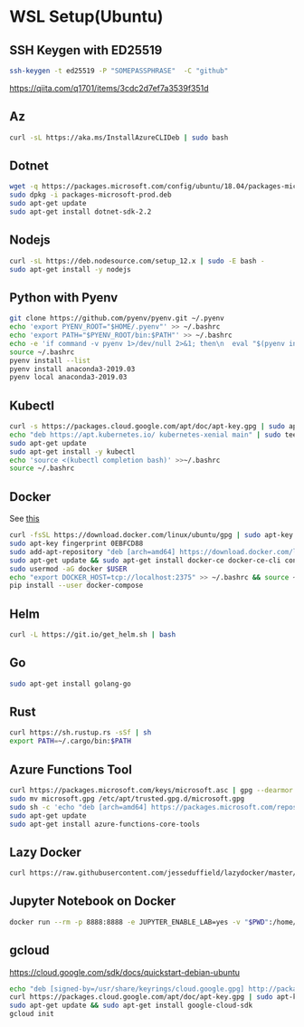 # WSL Setup(Ubuntu)

## SSH Keygen with ED25519

```sh
ssh-keygen -t ed25519 -P "SOMEPASSPHRASE"  -C "github"
```
https://qiita.com/q1701/items/3cdc2d7ef7a3539f351d

## Az

```sh
curl -sL https://aka.ms/InstallAzureCLIDeb | sudo bash
```

## Dotnet

```sh
wget -q https://packages.microsoft.com/config/ubuntu/18.04/packages-microsoft-prod.deb -O packages-microsoft-prod.deb
sudo dpkg -i packages-microsoft-prod.deb
sudo apt-get update
sudo apt-get install dotnet-sdk-2.2
```

## Nodejs

```sh
curl -sL https://deb.nodesource.com/setup_12.x | sudo -E bash -
sudo apt-get install -y nodejs
```

## Python with Pyenv

```sh
git clone https://github.com/pyenv/pyenv.git ~/.pyenv
echo 'export PYENV_ROOT="$HOME/.pyenv"' >> ~/.bashrc
echo 'export PATH="$PYENV_ROOT/bin:$PATH"' >> ~/.bashrc
echo -e 'if command -v pyenv 1>/dev/null 2>&1; then\n  eval "$(pyenv init -)"\nfi' >> ~/.bashrc
source ~/.bashrc
pyenv install --list
pyenv install anaconda3-2019.03
pyenv local anaconda3-2019.03
```

## Kubectl

```sh
curl -s https://packages.cloud.google.com/apt/doc/apt-key.gpg | sudo apt-key add -
echo "deb https://apt.kubernetes.io/ kubernetes-xenial main" | sudo tee -a /etc/apt/sources.list.d/kubernetes.list
sudo apt-get update
sudo apt-get install -y kubectl
echo 'source <(kubectl completion bash)' >>~/.bashrc
source ~/.bashrc
```

## Docker

See [this](https://nickjanetakis.com/blog/setting-up-docker-for-windows-and-wsl-to-work-flawlessly)

```sh
curl -fsSL https://download.docker.com/linux/ubuntu/gpg | sudo apt-key add -
sudo apt-key fingerprint 0EBFCD88
sudo add-apt-repository "deb [arch=amd64] https://download.docker.com/linux/ubuntu $(lsb_release -cs) stable"
sudo apt-get update && sudo apt-get install docker-ce docker-ce-cli containerd.io
sudo usermod -aG docker $USER
echo "export DOCKER_HOST=tcp://localhost:2375" >> ~/.bashrc && source ~/.bashrc
pip install --user docker-compose
```

## Helm

```sh
curl -L https://git.io/get_helm.sh | bash
```

## Go

```sh
sudo apt-get install golang-go
```

## Rust

```sh
curl https://sh.rustup.rs -sSf | sh
export PATH=~/.cargo/bin:$PATH
```

## Azure Functions Tool

```sh
curl https://packages.microsoft.com/keys/microsoft.asc | gpg --dearmor > microsoft.gpg
sudo mv microsoft.gpg /etc/apt/trusted.gpg.d/microsoft.gpg
sudo sh -c 'echo "deb [arch=amd64] https://packages.microsoft.com/repos/microsoft-ubuntu-$(lsb_release -cs)-prod $(lsb_release -cs) main" > /etc/apt/sources.list.d/dotnetdev.list'
sudo apt-get update
sudo apt-get install azure-functions-core-tools
```

## Lazy Docker

```sh
curl https://raw.githubusercontent.com/jesseduffield/lazydocker/master/scripts/install_update_linux.sh | bash
```

## Jupyter Notebook on Docker

```sh
docker run --rm -p 8888:8888 -e JUPYTER_ENABLE_LAB=yes -v "$PWD":/home/jovyan/work jupyter/datascience-notebook:latest
```

## gcloud

https://cloud.google.com/sdk/docs/quickstart-debian-ubuntu

```sh
echo "deb [signed-by=/usr/share/keyrings/cloud.google.gpg] http://packages.cloud.google.com/apt cloud-sdk main" | sudo tee -a /etc/apt/sources.list.d/google-cloud-sdk.list
curl https://packages.cloud.google.com/apt/doc/apt-key.gpg | sudo apt-key --keyring /usr/share/keyrings/cloud.google.gpg add -
sudo apt-get update && sudo apt-get install google-cloud-sdk
gcloud init
```
